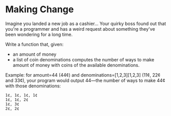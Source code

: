 Making Change
=============
Imagine you landed a new job as a cashier...
Your quirky boss found out that you're a programmer and has a weird request about something they've been wondering for a long time.

Write a function that, given:

* an amount of money
* a list of coin denominations
computes the number of ways to make amount of money with coins of the available denominations.

Example: for amount=44 (44¢) and denominations=[1,2,3][1,2,3] (11¢, 22¢ and 33¢), your program would output 44—the number of ways to make 44¢ with those denominations:

```
1¢, 1¢, 1¢, 1¢
1¢, 1¢, 2¢
1¢, 3¢
2¢, 2¢
```